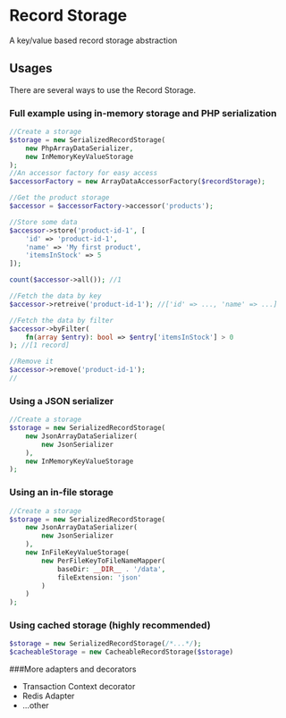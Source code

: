 # Record Storage
A key/value based record storage abstraction

## Usages
There are several ways to use the Record Storage.

### Full example using in-memory storage and PHP serialization
```php
//Create a storage
$storage = new SerializedRecordStorage(
    new PhpArrayDataSerializer,
    new InMemoryKeyValueStorage
);
//An accessor factory for easy access
$accessorFactory = new ArrayDataAccessorFactory($recordStorage);

//Get the product storage
$accessor = $accessorFactory->accessor('products');

//Store some data
$accessor->store('product-id-1', [
    'id' => 'product-id-1', 
    'name' => 'My first product',
    'itemsInStock' => 5
]);

count($accessor->all()); //1

//Fetch the data by key
$accessor->retreive('product-id-1'); //['id' => ..., 'name' => ...]

//Fetch the data by filter
$accessor->byFilter(
    fn(array $entry): bool => $entry['itemsInStock'] > 0
); //[1 record]

//Remove it
$accessor->remove('product-id-1');
//
```

### Using a JSON serializer 
```php
//Create a storage
$storage = new SerializedRecordStorage(
    new JsonArrayDataSerializer(
        new JsonSerializer
    ),
    new InMemoryKeyValueStorage
);
```

### Using an in-file storage 
```php
//Create a storage
$storage = new SerializedRecordStorage(
    new JsonArrayDataSerializer(
        new JsonSerializer
    ),
    new InFileKeyValueStorage(
        new PerFileKeyToFileNameMapper(
            baseDir: __DIR__ . '/data',
            fileExtension: 'json'
        )
    )
);
```

### Using cached storage (highly recommended)
```php
$storage = new SerializedRecordStorage(/*...*/);
$cacheableStorage = new CacheableRecordStorage($storage)
```

###More adapters and decorators
- Transaction Context decorator
- Redis Adapter
- ...other